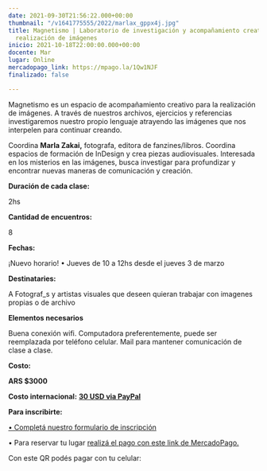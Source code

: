 ```yaml
---
date: 2021-09-30T21:56:22.000+00:00
thumbnail: "/v1641775555/2022/marlax_gppx4j.jpg"
title: Magnetismo | Laboratorio de investigación y acompañamiento creativo  para la
  realización de imágenes
inicio: 2021-10-18T22:00:00.000+00:00
docente: Mar
lugar: Online
mercadopago_link: https://mpago.la/1Qw1NJF
finalizado: false

---
```

Magnetismo es un espacio de acompañamiento creativo para la realización de imágenes. A través de nuestros archivos, ejercicios y referencias investigaremos nuestro propio lenguaje atrayendo las imágenes que nos interpelen para continuar creando.

Coordina **Marla Zakai,** fotografa, editora de fanzines/libros. Coordina espacios de formación de InDesign y crea piezas audiovisuales. Interesada en los misterios en las imágenes, busca investigar para profundizar y encontrar nuevas maneras de comunicación y creación.

**Duración de cada clase:**

2hs

**Cantidad de encuentros:**

8

**Fechas:**

¡Nuevo horario! • Jueves de 10 a 12hs desde el jueves 3 de marzo

**Destinataries:**

A Fotograf_s y artistas visuales que deseen quieran trabajar con imagenes propias o de archivo

**Elementos necesarios**

Buena conexión wifi. Computadora preferentemente, puede ser reemplazada por teléfono celular. Mail para mantener comunicación de clase a clase.

**Costo:**

**ARS $3000**

**Costo internacional:** [**30 USD via PayPal**](https://www.paypal.com/invoice/p/#BRDPULTMHPDPQCVJ)

**Para inscribirte:**

[• Completá nuestro formulario de inscripción](https://docs.google.com/forms/d/1rtWGmOZCK71SogfwBVneCNnLk-zdTxL85vrE1FWXJ3w/edit)

• Para reservar tu lugar [realizá el pago con este link de MercadoPago.](https://mpago.la/1Qw1NJF)

Con este QR podés pagar con tu celular: